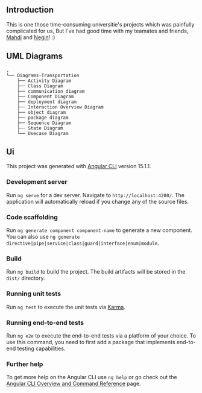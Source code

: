 ## Introduction
This is one those time-consuming universitie's projects which was painfully complicated for us, But I've had good time with my teamates and friends, [Mahdi](https://github.com/mahdiGhorbaniMQ) and [Negin]()! :)

## UML Diagrams
```
.
└── Diagrams-Transportation
    ├── Activity Diagram
    ├── Class Diagram
    ├── communication diagram
    ├── Component Diagram
    ├── deployment diagram
    ├── Interaction Overview Diagram
    ├── object diagram
    ├── package diagram 
    ├── Sequence Diagram
    ├── State Diagram
    └── Usecase Diagram
```

## Ui

This project was generated with [Angular CLI](https://github.com/angular/angular-cli) version 15.1.1.

### Development server

Run `ng serve` for a dev server. Navigate to `http://localhost:4200/`. The application will automatically reload if you change any of the source files.

### Code scaffolding

Run `ng generate component component-name` to generate a new component. You can also use `ng generate directive|pipe|service|class|guard|interface|enum|module`.

### Build

Run `ng build` to build the project. The build artifacts will be stored in the `dist/` directory.

### Running unit tests

Run `ng test` to execute the unit tests via [Karma](https://karma-runner.github.io).

### Running end-to-end tests

Run `ng e2e` to execute the end-to-end tests via a platform of your choice. To use this command, you need to first add a package that implements end-to-end testing capabilities.

### Further help

To get more help on the Angular CLI use `ng help` or go check out the [Angular CLI Overview and Command Reference](https://angular.io/cli) page.
